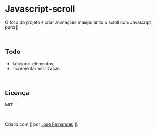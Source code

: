 <h1><a href="#javascript-scroll"></a>Javascript-scroll</h1>
<p id="javascript-scroll">O foco do projeto é criar animações manipulando o scroll com Javascript puro!🙂</p>
<br>
<h2><a href="#todo"></a>Todo</h2>
<ul id="todo">
  <li>Adicionar elementos;</li>
  <li>Incrementar estillização.</li>
</ul>
<br>
<h2><a href="#licenca"></a>Licença</h2>
<p id="licenca">MIT.</p>
<br><br>
<footer>Criado com 💜 por <a href="https://github.com/devJoseVitor/" target="_blank">José Fernandes</a> 🚀.</footer>

